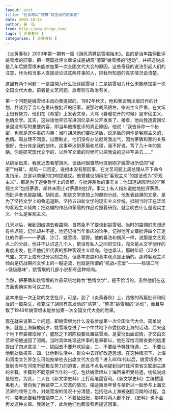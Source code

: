 ```yaml
---
layout: post
title: "也谈胡风“清算”姚雪垠的旧案姜"
date: 2004-10-15
author: 姜　弘
from: http://www.yhcqw.com/
tags: [ 炎黄春秋 ]
categories: [ 炎黄春秋 ]
---
```





《炎黄春秋》2003年第一期有一篇《胡风清算姚雪垠始末》。说的是当年路翎批评姚雪垠的旧事，把一两篇批评文章说成是胡风“清算”姚雪垠的“运动”，并把这说成是几年后姚雪垠未能参加第一次全国文代大会的原因。这些奇怪的说法引起人们的注意，作为和当事人直接谈论过这两件事的人，把我所知道的真实情况说清楚。

这里有两个问题：一是路翎为什么批评姚雪垠；二是姚雪垠为什么未能参加第一次全国文代大会。前者是文艺问题，后者则与政治有关。


第一个问题是姚雪垠主动向我提起的。1982年秋天，他和我谈到出版旧作的计划，并谈到了当年在重庆挨批评的旧事，说那时胡风很左，宗派主义严重，在文坛上很有势力，他们在《希望》上发表文章，大骂《春暖花开的时候》是市侩主义、色情文学。其实，这些话他早已写进回忆录并公开发表了。接着，他向我透露回忆录里没有写的重要内容，即当年他挨批评的真正原因。他说：“我告诉你一个秘密，也就是这件事的内幕：当时胡风他们要批茅盾，说茅盾的创作是客观主义的，色情。周总理不同意，出面制止。他们没有办法就骂我出气，因为茅盾和我的关系很好，充分肯定我的创作。这事牵涉到茅盾和总理，我不好说，背了几十年的黑锅。你是研究现代文学的，以后写文章的时候可以把我说的这些写进去……”


从姚家出来，我就近去看望胡风，谈话间很自然地提到刚才姚雪垠所说的“秘密”“内幕”。胡风一口否定，说根本没有那回事，在文艺问题上周总理从不下命令发指示，总是以商量的口吻提建议。他曾建议胡风把“客观主义”的提法改为“旁观主义”，那是为了避免哲学上的误解，与批评茅盾的事无关；他知道胡风所说的“客观主义”包括茅盾，却并未阻止对茅盾的批评。事实上有人指名道姓地批评茅盾，而批评者也是路翎。胡风说，那是文学思想上的原则分歧，他发表路翎的文章，是为了坚持文学上的鲁迅道路，坚持五四新文学的现实主义传统，抵制当时正在泛滥的客观主义倾向；把路翎的作品和茅盾的作品对照着研究，就会明白什么是现实主义、什么是客观主义。


几天以后，我到团结湖去看路翎，自然免不了要谈到姚雪垠。当时的路翎的思想还有些迟钝，记忆却并不差，他还记得当年重庆的论争，记得他写文章批评四个正走红的作家———茅盾、沙汀、姚雪垠、碧野。他的看法和胡风一样，说那是文艺观点上的分歧，他并不认识这几个人，更没有私人之间的交往，完全是从文学创作的角度出发，批评他们所代表的那种客观主义倾向。他也承认，那时年轻（22岁）气盛，文字上或有过分尖刻之处，但基本态度和基本观点是正确的。那种客观主义倾向是抗战期间文学上的一股逆流，也就是所谓的“抗战+恋爱”———标语口号+低级趣味”，姚雪垠的几部小说都有这种倾向。

当然，把茅盾和姚雪垠的作品笼统地称为“色情文学”，是不恰当的。虽然他们在这方面也确实有可议之处。


这本来是一次正常的文艺批评，可是，到了《炎黄春秋》上，路翎的两篇批评和阿垅的一篇杂文，竟变成了胡风有意发动的“清算”、“整肃”姚雪垠的“运动”，而且导致了1949年姚雪垠未能参加第一次全国文代大会的后果。


现在就来说第二个问题，即姚雪垠为什么没有参加第一次全国文代大会。简单说来，就是上海解放前夕，姚雪垠卷进了一个中共地下市委接收上海的活动，后来这个地下市委被取缔了，盛怒之下的陈毅要处置姚雪垠，是夏衍出面说情，才交由文艺界把他送回了河南。当时具体处理这件事的是章靳以，他在写给河南省委的信里提出了四点意见：一、姚回去不要开欢迎会，二、不要给予特殊待遇，三、不要让他到处做报告，四、让他到生活中、群众中去好好改造思想。在这种情况下，上海和河南文艺界怎么可能推举他去出席文代大会呢？进入80年代以后，姚雪垠多次提到当年在河南所受极左势力的迫害，而且不点名地提到当时任河南省文联副主席的李蕤。李蕤则不同意把当年的一切，包括姚雪垠从上海回来所受待遇，统统说成是极左。为此，二人在《新文学史料》上打起笔墨官司。《新文学史料》主编楼适夷老人，曾向我了解姚李二人交恶的情况。楼适夷当年曾与章靳以一起参与上海文艺界的领导工作，对姚雪垠的情况十分清楚，包括他从上海被送回河南的过程。当时，楼老还要我转告姚李二人：不要扯旧账，那样对两人都不好，《史料》也不会再发这种文章。我转达了，此后他们也都没有再提这回事。


